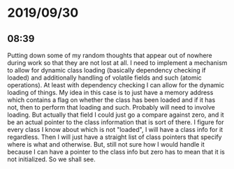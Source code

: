 # 2019/09/30

## 08:39

Putting down some of my random thoughts that appear out of nowhere during work
so that they are not lost at all. I need to implement a mechanism to allow
for dynamic class loading (basically dependency checking if loaded) and
additionally handling of volatile fields and such (atomic operations). At
least with dependency checking I can allow for the dynamic loading of things.
My idea in this case is to just have a memory address which contains a flag
on whether the class has been loaded and if it has not, then to perform that
loading and such. Probably will need to involve loading. But actually that
field I could just go a compare against zero, and it be an actual pointer to
the class information that is sort of there. I figure for every class I know
about which is not "loaded", I will have a class info for it regardless.
Then I will just have a straight list of class pointers that specify where
is what and otherwise. But, still not sure how I would handle it because I
can have a pointer to the class info but zero has to mean that it is not
initialized. So we shall see.
